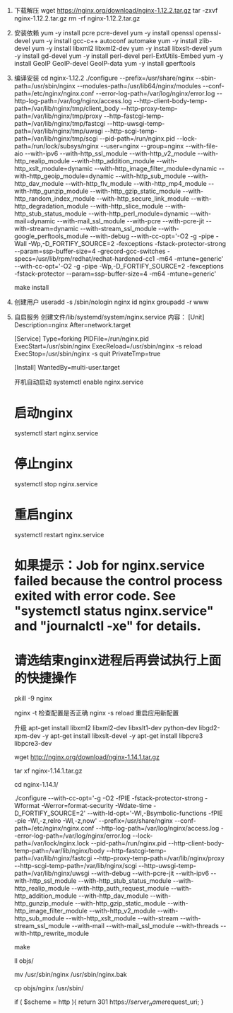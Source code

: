 1. 下载解压
    wget https://nginx.org/download/nginx-1.12.2.tar.gz
    tar -zxvf nginx-1.12.2.tar.gz
    rm -rf nginx-1.12.2.tar.gz
2. 安装依赖
    yum -y install pcre pcre-devel
    yum -y install openssl openssl-devel
    yum -y install gcc-c++ autoconf automake
    yum -y install zlib-devel
    yum -y install libxml2 libxml2-dev
    yum -y install libxslt-devel
    yum -y install gd-devel
    yum -y install perl-devel perl-ExtUtils-Embed
    yum -y install GeoIP GeoIP-devel GeoIP-data
    yum -y install gperftools
3. 编译安装
    cd nginx-1.12.2
    ./configure --prefix=/usr/share/nginx --sbin-path=/usr/sbin/nginx --modules-path=/usr/lib64/nginx/modules --conf-path=/etc/nginx/nginx.conf --error-log-path=/var/log/nginx/error.log --http-log-path=/var/log/nginx/access.log --http-client-body-temp-path=/var/lib/nginx/tmp/client_body --http-proxy-temp-path=/var/lib/nginx/tmp/proxy --http-fastcgi-temp-path=/var/lib/nginx/tmp/fastcgi --http-uwsgi-temp-path=/var/lib/nginx/tmp/uwsgi --http-scgi-temp-path=/var/lib/nginx/tmp/scgi --pid-path=/run/nginx.pid --lock-path=/run/lock/subsys/nginx --user=nginx --group=nginx --with-file-aio --with-ipv6 --with-http_ssl_module --with-http_v2_module --with-http_realip_module --with-http_addition_module --with-http_xslt_module=dynamic --with-http_image_filter_module=dynamic --with-http_geoip_module=dynamic --with-http_sub_module --with-http_dav_module --with-http_flv_module --with-http_mp4_module --with-http_gunzip_module --with-http_gzip_static_module --with-http_random_index_module --with-http_secure_link_module --with-http_degradation_module --with-http_slice_module --with-http_stub_status_module --with-http_perl_module=dynamic --with-mail=dynamic --with-mail_ssl_module --with-pcre --with-pcre-jit --with-stream=dynamic --with-stream_ssl_module --with-google_perftools_module --with-debug --with-cc-opt='-O2 -g -pipe -Wall -Wp,-D_FORTIFY_SOURCE=2 -fexceptions -fstack-protector-strong --param=ssp-buffer-size=4 -grecord-gcc-switches -specs=/usr/lib/rpm/redhat/redhat-hardened-cc1 -m64 -mtune=generic' --with-cc-opt='-O2 -g -pipe -Wp,-D_FORTIFY_SOURCE=2 -fexceptions -fstack-protector --param=ssp-buffer-size=4 -m64 -mtune=generic' 

    make install

4. 创建用户
    useradd -s /sbin/nologin nginx
    id nginx
    groupadd -r www
5. 自启服务
    创建文件/lib/systemd/system/nginx.service
    内容：
    [Unit]
    Description=nginx
    After=network.target

    [Service]
    Type=forking
    PIDFile=/run/nginx.pid
    ExecStart=/usr/sbin/nginx
    ExecReload=/usr/sbin/nginx -s reload
    ExecStop=/usr/sbin/nginx -s quit
    PrivateTmp=true

    [Install]
    WantedBy=multi-user.target

    开机自动启动
    systemctl enable nginx.service
    # 启动nginx
    systemctl start nginx.service
    # 停止nginx
    systemctl stop nginx.service
    # 重启nginx
    systemctl restart nginx.service
    # 如果提示：Job for nginx.service failed because the control process exited with error code. See "systemctl status nginx.service" and "journalctl -xe" for details.
    # 请选结束nginx进程后再尝试执行上面的快捷操作
    pkill -9 nginx

    nginx -t 检查配置是否正确
    nginx -s reload 重启应用新配置

    升级
apt-get install libxml2 libxml2-dev libxslt1-dev python-dev libgd2-xpm-dev -y
apt-get install libxslt-devel -y
apt-get install libpcre3 libpcre3-dev

    wget http://nginx.org/download/nginx-1.14.1.tar.gz

    tar xf nginx-1.14.1.tar.gz

    cd nginx-1.14.1/

    ./configure  --with-cc-opt='-g -O2 -fPIE -fstack-protector-strong -Wformat -Werror=format-security -Wdate-time -D_FORTIFY_SOURCE=2' --with-ld-opt='-Wl,-Bsymbolic-functions -fPIE -pie -Wl,-z,relro -Wl,-z,now' --prefix=/usr/share/nginx --conf-path=/etc/nginx/nginx.conf --http-log-path=/var/log/nginx/access.log --error-log-path=/var/log/nginx/error.log --lock-path=/var/lock/nginx.lock --pid-path=/run/nginx.pid --http-client-body-temp-path=/var/lib/nginx/body --http-fastcgi-temp-path=/var/lib/nginx/fastcgi --http-proxy-temp-path=/var/lib/nginx/proxy --http-scgi-temp-path=/var/lib/nginx/scgi --http-uwsgi-temp-path=/var/lib/nginx/uwsgi --with-debug --with-pcre-jit --with-ipv6 --with-http_ssl_module --with-http_stub_status_module --with-http_realip_module --with-http_auth_request_module --with-http_addition_module --with-http_dav_module --with-http_gunzip_module --with-http_gzip_static_module --with-http_image_filter_module --with-http_v2_module --with-http_sub_module --with-http_xslt_module --with-stream --with-stream_ssl_module --with-mail --with-mail_ssl_module --with-threads --with-http_rewrite_module 

    make 

    ll objs/

    mv /usr/sbin/nginx /usr/sbin/nginx.bak

    cp objs/nginx  /usr/sbin/

      if ( $scheme = http ){
          return 301 https://$server_name$request_uri;
      }